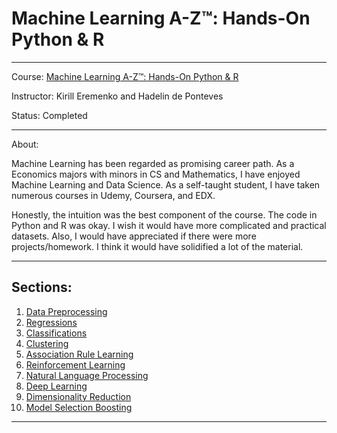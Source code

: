 # Machine Learning A-Z™: Hands-On Python & R
---
Course: [Machine Learning A-Z™: Hands-On Python & R](https://www.udemy.com/machinelearning/)

Instructor: Kirill Eremenko and Hadelin de Ponteves

Status: Completed

---
About:

Machine Learning has been regarded as promising career path. As a Economics majors with minors in CS and Mathematics, I have enjoyed Machine Learning and Data Science. As a self-taught student, I have taken numerous courses in Udemy, Coursera, and EDX.

Honestly, the intuition was the best component of the course. The code in Python and R was okay. I wish it would have more complicated and practical datasets. Also, I would have appreciated if there were more projects/homework. I think it would have solidified a lot of the material.

---
## Sections:
1. [Data Preprocessing](https://github.com/alexguanga/udemy-deep-learning/tree/master/01_ArtificialNeuralNetworks)
2. [Regressions](https://github.com/alexguanga/udemy-deep-learning/tree/master/02_ConvolutionalNeuralNetworks)
3. [Classifications](https://github.com/alexguanga/udemy-deep-learning/tree/master/03_RecurrentNeuralNetworks)
4. [Clustering](https://github.com/alexguanga/udemy-deep-learning/tree/master/04_SelfOrganizingMaps)
5. [Association Rule Learning](https://github.com/alexguanga/udemy-deep-learning/tree/master/04_SelfOrganizingMaps)
6. [Reinforcement Learning](https://github.com/alexguanga/udemy-deep-learning/tree/master/05_BoltzmannMachines)
7. [Natural Language Processing](https://github.com/alexguanga/udemy-deep-learning/tree/master/06_AutoEncoders)
8. [Deep Learning](https://github.com/alexguanga/udemy-deep-learning/tree/master/06_AutoEncoders)
9. [Dimensionality Reduction](https://github.com/alexguanga/udemy-deep-learning/tree/master/06_AutoEncoders)
10. [Model Selection Boosting](https://github.com/alexguanga/udemy-deep-learning/tree/master/06_AutoEncoders)
---
